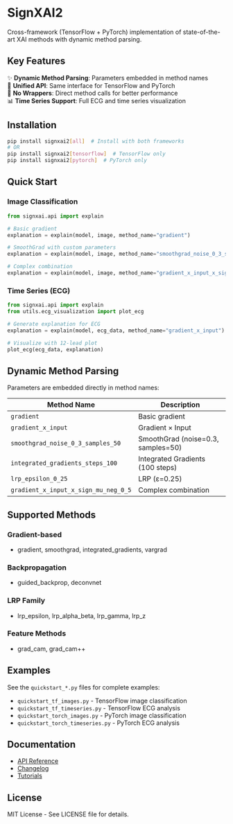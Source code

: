 # SignXAI2

Cross-framework (TensorFlow + PyTorch) implementation of state-of-the-art XAI methods with dynamic method parsing.

## Key Features

✨ **Dynamic Method Parsing**: Parameters embedded in method names  
🔄 **Unified API**: Same interface for TensorFlow and PyTorch  
🚀 **No Wrappers**: Direct method calls for better performance  
📊 **Time Series Support**: Full ECG and time series visualization  

## Installation

```bash
pip install signxai2[all]  # Install with both frameworks
# OR
pip install signxai2[tensorflow]  # TensorFlow only
pip install signxai2[pytorch]  # PyTorch only
```

## Quick Start

### Image Classification

```python
from signxai.api import explain

# Basic gradient
explanation = explain(model, image, method_name="gradient")

# SmoothGrad with custom parameters
explanation = explain(model, image, method_name="smoothgrad_noise_0_3_samples_50")

# Complex combination
explanation = explain(model, image, method_name="gradient_x_input_x_sign_mu_neg_0_5")
```

### Time Series (ECG)

```python
from signxai.api import explain
from utils.ecg_visualization import plot_ecg

# Generate explanation for ECG
explanation = explain(model, ecg_data, method_name="gradient_x_input")

# Visualize with 12-lead plot
plot_ecg(ecg_data, explanation)
```

## Dynamic Method Parsing

Parameters are embedded directly in method names:

| Method Name | Description |
|------------|-------------|
| `gradient` | Basic gradient |
| `gradient_x_input` | Gradient × Input |
| `smoothgrad_noise_0_3_samples_50` | SmoothGrad (noise=0.3, samples=50) |
| `integrated_gradients_steps_100` | Integrated Gradients (100 steps) |
| `lrp_epsilon_0_25` | LRP (ε=0.25) |
| `gradient_x_input_x_sign_mu_neg_0_5` | Complex combination |

## Supported Methods

### Gradient-based
- gradient, smoothgrad, integrated_gradients, vargrad

### Backpropagation
- guided_backprop, deconvnet

### LRP Family
- lrp_epsilon, lrp_alpha_beta, lrp_gamma, lrp_z

### Feature Methods
- grad_cam, grad_cam++

## Examples

See the `quickstart_*.py` files for complete examples:
- `quickstart_tf_images.py` - TensorFlow image classification
- `quickstart_tf_timeseries.py` - TensorFlow ECG analysis
- `quickstart_torch_images.py` - PyTorch image classification
- `quickstart_torch_timeseries.py` - PyTorch ECG analysis

## Documentation

- [API Reference](API_REFERENCE.md)
- [Changelog](CHANGELOG.md)
- [Tutorials](examples/tutorials/)

## License

MIT License - See LICENSE file for details.
